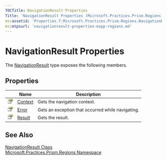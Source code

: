 ```yaml
---
TOCTitle: NavigationResult Properties
Title: 'NavigationResult Properties (Microsoft.Practices.Prism.Regions)'
ms:assetid: 'Properties.T:Microsoft.Practices.Prism.Regions.NavigationResult'
ms:mtpsurl: 'navigationresult-properties-mspp-regions.md'
---
```


# NavigationResult Properties

The [NavigationResult](/patterns-practices/reference/navigationresult-class-mspp-regions) type exposes the following members.

## Properties

<table>
<thead>
<tr class="header">
<th> </th>
<th>Name</th>
<th>Description</th>
</tr>
</thead>
<tbody>
<tr class="odd">
<td><img src="/patterns-practices/reference/images/pubproperty.gif" alt="Public property"/></td>
<td><a href="/patterns-practices/reference/navigationresult-context-property-mspp-regions" data-raw-source="[Context](/patterns-practices/reference/navigationresult-context-property-mspp-regions)">Context</a></td>
<td><div class="summary">
Gets the navigation context.
</div></td>
</tr>
<tr class="even">
<td><img src="/patterns-practices/reference/images/pubproperty.gif" alt="Public property"/></td>
<td><a href="/patterns-practices/reference/navigationresult-error-property-mspp-regions" data-raw-source="[Error](/patterns-practices/reference/navigationresult-error-property-mspp-regions)">Error</a></td>
<td><div class="summary">
Gets an exception that occurred while navigating.
</div></td>
</tr>
<tr class="odd">
<td><img src="/patterns-practices/reference/images/pubproperty.gif" alt="Public property"/></td>
<td><a href="/patterns-practices/reference/navigationresult-result-property-mspp-regions" data-raw-source="[Result](/patterns-practices/reference/navigationresult-result-property-mspp-regions)">Result</a></td>
<td><div class="summary">
Gets the result.
</div></td>
</tr>
</tbody>
</table>

## See Also

[NavigationResult Class](/patterns-practices/reference/navigationresult-class-mspp-regions)  
[Microsoft.Practices.Prism.Regions Namespace](/patterns-practices/reference/mspp-regions-namespace)